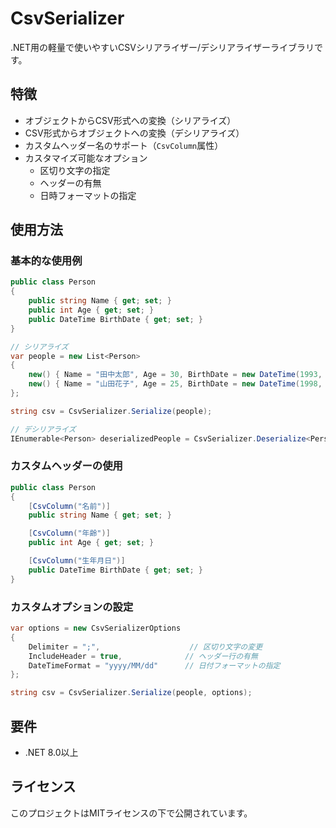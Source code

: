 # CsvSerializer

.NET用の軽量で使いやすいCSVシリアライザー/デシリアライザーライブラリです。

## 特徴

- オブジェクトからCSV形式への変換（シリアライズ）
- CSV形式からオブジェクトへの変換（デシリアライズ）
- カスタムヘッダー名のサポート（`CsvColumn`属性）
- カスタマイズ可能なオプション
  - 区切り文字の指定
  - ヘッダーの有無
  - 日時フォーマットの指定

## 使用方法

### 基本的な使用例

```csharp
public class Person
{
    public string Name { get; set; }
    public int Age { get; set; }
    public DateTime BirthDate { get; set; }
}

// シリアライズ
var people = new List<Person>
{
    new() { Name = "田中太郎", Age = 30, BirthDate = new DateTime(1993, 5, 15) },
    new() { Name = "山田花子", Age = 25, BirthDate = new DateTime(1998, 8, 20) }
};

string csv = CsvSerializer.Serialize(people);

// デシリアライズ
IEnumerable<Person> deserializedPeople = CsvSerializer.Deserialize<Person>(csv);
```

### カスタムヘッダーの使用

```csharp
public class Person
{
    [CsvColumn("名前")]
    public string Name { get; set; }

    [CsvColumn("年齢")]
    public int Age { get; set; }

    [CsvColumn("生年月日")]
    public DateTime BirthDate { get; set; }
}
```

### カスタムオプションの設定

```csharp
var options = new CsvSerializerOptions
{
    Delimiter = ";",                    // 区切り文字の変更
    IncludeHeader = true,              // ヘッダー行の有無
    DateTimeFormat = "yyyy/MM/dd"      // 日付フォーマットの指定
};

string csv = CsvSerializer.Serialize(people, options);
```

## 要件

- .NET 8.0以上

## ライセンス

このプロジェクトはMITライセンスの下で公開されています。
